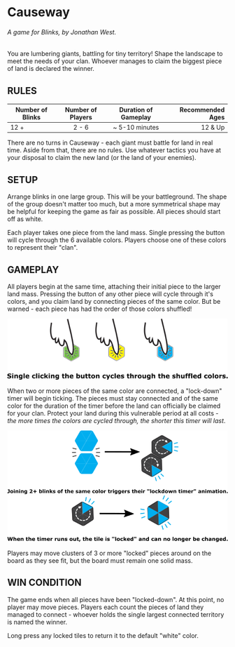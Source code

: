 # Causeway
###### A game for Blinks, by Jonathan West.

You are lumbering giants, battling for tiny territory!  Shape the landscape to meet the needs of your clan.  Whoever manages to claim the biggest piece of land is declared the winner.

## RULES

| Number of Blinks | Number of Players | Duration of Gameplay | Recommended Ages |
|------------------|:-----------------:|:--------------------:|-----------------:|
| 12 +           | 2 - 6             |  ~ 5-10 minutes    | 12 & Up          |

There are no turns in Causeway - each giant must battle for land in real time.  Aside from that, there are no rules.  Use whatever tactics you have at your disposal to claim the new land (or the land of your enemies).

## SETUP
Arrange blinks in one large group.  This will be your battleground.  The shape of the group doesn't matter too much, but a more symmetrical shape may be helpful for keeping the game as fair as possible.  All pieces should start off as white.

Each player takes one piece from the land mass.  Single pressing the button will cycle through the 6 available colors.  Players choose one of these colors to represent their "clan".

## GAMEPLAY
All players begin at the same time, attaching their initial piece to the larger land mass.  Pressing the button of any other piece will cycle through it's colors, and you claim land by connecting pieces of the same color.  But be warned - each piece has had the order of those colors shuffled!

<p align="center">
  <img src="./images/colorcycle.png"/>
</p>

When two or more pieces of the same color are connected, a "lock-down" timer will begin ticking.  The pieces must stay connected and of the same color for the duration of the timer before the land can officially be claimed for your clan.  Protect your land during this vulnerable period at all costs - *the more times the colors are cycled through, the shorter this timer will last*.

<p align="center">
  <img src="./images/locking.png"/>
  <img src="./images/locked.png"/>
</p>

Players may move clusters of 3 or more "locked" pieces around on the board as they see fit, but the board must remain one solid mass.

## WIN CONDITION
The game ends when all pieces have been "locked-down".  At this point, no player may move pieces.  Players each count the pieces of land they managed to connect - whoever holds the single largest connected territory is named the winner.

Long press any locked tiles to return it to the default "white" color.
